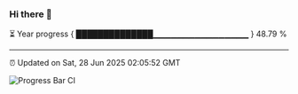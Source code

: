 ### Hi there 👋

⏳ Year progress { ██████████████▁▁▁▁▁▁▁▁▁▁▁▁▁▁▁▁ } 48.79 %

---

⏰ Updated on Sat, 28 Jun 2025 02:05:52 GMT

![Progress Bar CI](https://github.com/DhruviPatel157/GitHub-Actions-Demo/workflows/Progress%20Bar%20CI/badge.svg)
